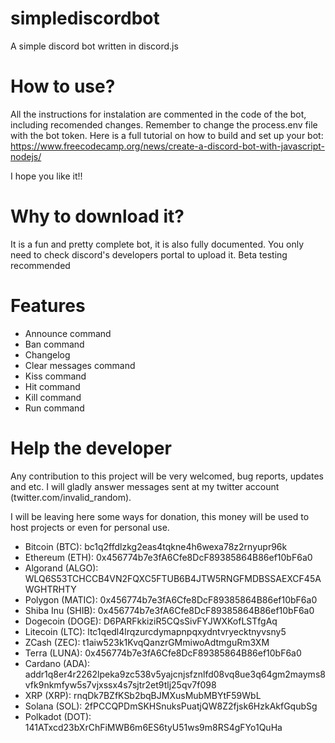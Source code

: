 # simplediscordbot
A simple discord bot written in discord.js

# How to use?
All the instructions for instalation are commented in the code of the bot, including recomended changes.
Remember to change the process.env file with the bot token.
Here is a full tutorial on how to build and set up your bot: https://www.freecodecamp.org/news/create-a-discord-bot-with-javascript-nodejs/

I hope you like it!!

# Why to download it?
It is a fun and pretty complete bot, it is also fully documented. You only need to check discord's developers portal to upload it. Beta testing recommended 

# Features
- Announce command
- Ban command
- Changelog
- Clear messages command
- Kiss command
- Hit command
- Kill command
- Run command


# Help the developer

Any contribution to this project will be very welcomed, bug reports, updates and etc.
I will gladly answer messages sent at my twitter account (twitter.com/invalid_random).

I will be leaving here some ways for donation, this money will be used to host projects or even for personal use.

- Bitcoin   (BTC):    bc1q2ffdlzkg2eas4tqkne4h6wexa78z2rnyupr96k
- Ethereum  (ETH):    0x456774b7e3fA6Cfe8DcF89385864B86ef10bF6a0
- Algorand  (ALGO):   WLQ6S53TCHCCB4VN2FQXC5FTUB6B4JTW5RNGFMDBSSAEXCF45AWGHTRHTY
- Polygon   (MATIC):  0x456774b7e3fA6Cfe8DcF89385864B86ef10bF6a0
- Shiba Inu (SHIB):   0x456774b7e3fA6Cfe8DcF89385864B86ef10bF6a0
- Dogecoin  (DOGE):   D6PARFkkiziR5CQsSivFYJWXKofLSTfgAq
- Litecoin  (LTC):    ltc1qedl4lrqzurcdymapnpqxydntvryecktnyvsny5
- ZCash     (ZEC):    t1aiw523k1KvqQanzrGMmiwoAdtmguRm3XM
- Terra     (LUNA):   0x456774b7e3fA6Cfe8DcF89385864B86ef10bF6a0
- Cardano   (ADA):    addr1q8er4r2262lpeka9zc538v5yajcnjsfznlfd08vq8ue3q64gm2mayms8vfk9nkmfyw5s7vjxssx4s7sjtr2et9tlj25qv7f098
- XRP       (XRP):    rnqDk7BZfKSb2bqBJMXusMubMBYtF59WbL
- Solana    (SOL):    2fPCCQPDmSKHSnuksPuatjQW8Z2fjsk6HzkAkfGqubSg
- Polkadot  (DOT):    141ATxcd23bXrChFiMWB6m6ES6tyU51ws9m8RS4gFYo1QuHa
